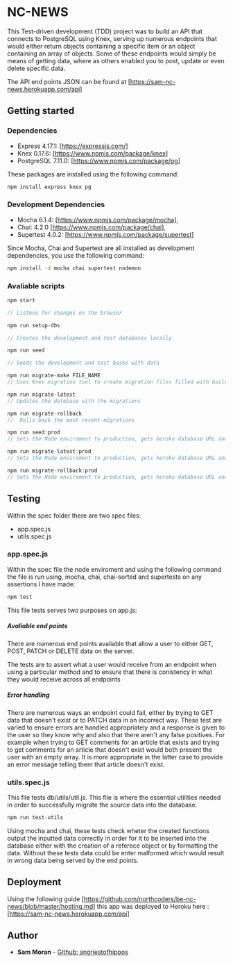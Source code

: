 # NC-NEWS

This Test-driven development (TDD) project was to build an API that connects to PostgreSQL using Knex, serving up numerous endpoints that would either return objects containing a specific item or an object containing an array of objects. Some of these endpoints would simply be means of getting data, where as others enabled you to post, update or even delete specific data.

The API end points JSON can be found at [https://sam-nc-news.herokuapp.com/api]

## Getting started

### Dependencies

- Express 4.17.1: [https://expressjs.com/]
- Knex 0.17.6: [https://www.npmjs.com/package/knex]
- PostgreSQL 7.11.0: [https://www.npmjs.com/package/pg]

These packages are installed using the following command:

```bash
npm install express knex pg
```

### Development Dependencies

- Mocha 6.1.4: [https://www.npmjs.com/package/mocha],
- Chai: 4.2.0 [https://www.npmjs.com/package/chai],
- Supertest 4.0.2: [https://www.npmjs.com/package/supertest]

Since Mocha, Chai and Supertest are all installed as development dependencies, you use the following command:

```bash
npm install -d mocha chai supertest nodemon
```

### Avaliable scripts

```js
npm start

// Listens for changes on the browser
```

```js
npm run setup-dbs

// Creates the development and test databases locally.
```

```js
npm run seed

// Seeds the development and test bases with data
```

```js
npm run migrate-make FILE_NAME
// Uses Knex migration tool to create migration files filled with boilerplate code
```

```js
npm run migrate-latest
// Updates the datebase with the migrations
```

```js
npm run migrate-rollback
//  Rolls back the most recent migrations
```

```js
npm run seed:prod
// Sets the Node enviroment to production, gets heroku database URL and then seeds the database
```

```js
npm run migrate-latest:prod
// Sets the Node enviroment to production, gets heroku database URL and updates the database to the latest migration
```

```js
npm run migrate-rollback:prod
// Sets the Node enviroment to production, gets heroku database URL and rollbacks the most recent migration to the database
```

## Testing

Within the spec folder there are two spec files:

- app.spec.js
- utils.spec.js

### app.spec.js

Within the spec file the node enviroment and using the following command the file is run using, mocha, chai, chai-sorted and supertests on any assertions I have made:

```js
npm test
```

This file tests serves two purposes on app.js:

##### Avaliable end points

There are numerous end points avaliable that allow a user to either GET, POST, PATCH or DELETE data on the server.

The tests are to assert what a user would receive from an endpoint when using a particular method and to ensure that there is conistency in what they would receive across all endpoints

##### Error handling

There are numerous ways an endpoint could fail, either by trying to GET data that doesn't exist or to PATCH data in an incorrect way. These test are varied to ensure errors are handled appropriately and a response is given to the user so they know why and also that there aren't any false positives. For example when trying to GET comments for an article that exists and trying to get comments for an article that doesn't exist would both present the user with an empty array. It is more appropriate in the latter case to provide an error message telling them that article doesn't exist.

### utils.spec.js

This file tests db/utils/util.js. This file is where the essential utilities needed in order to successfully migrate the source data into the database.

```js
npm run test-utils
```

Using mocha and chai, these tests check wheter the created functions output the inputted data correctly in order for it to be inserted into the database either with the creation of a referece object or by formatting the data. Without these tests data could be enter malformed which would result in wrong data being served by the end points.

## Deployment

Using the following guide [https://github.com/northcoders/be-nc-news/blob/master/hosting.md] this app was deployed to Heroku here :[https://sam-nc-news.herokuapp.com/api]

## Author

- **Sam Moran** - [Github: angriestofhippos](https://github.com/angriestofhippos)
